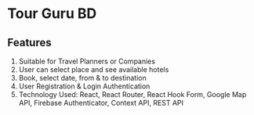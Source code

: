 # Tour Guru BD
## Features
1. Suitable for Travel Planners or Companies
2. User can select place and see available hotels 
3. Book, select date, from & to destination
4. User Registration & Login Authentication
5. Technology Used: React, React Router, React Hook Form, Google Map API, Firebase Authenticator, Context API, REST API
